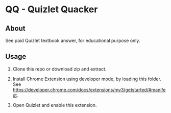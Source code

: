 # QQ - Quizlet Quacker

## About

See paid Quizlet textbook answer, for educational purpose only.

## Usage

1. Clone this repo or download zip and extract.

2. Install Chrome Extension using developer mode, by loading this folder. See <https://developer.chrome.com/docs/extensions/mv3/getstarted/#manifest>.

3. Open Quizlet and enable this extension.
